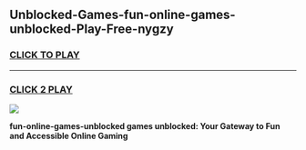 
## Unblocked-Games-fun-online-games-unblocked-Play-Free-nygzy
<h3>
<a href="https://premium76.site?title=fun-online-games-unblocked&ref=15A">CLICK TO PLAY</a></h3>
<hr>

<h3>
<a href="https://premium76.site?title=fun-online-games-unblocked&ref=15A">CLICK 2 PLAY</a>
  
</h3>

<a href="https://premium76.site?title=fun-online-games-unblocked&ref=15A"><img src="https://clearcache.store/games.png"></a>


**fun-online-games-unblocked games unblocked: Your Gateway to Fun and Accessible Online Gaming**
